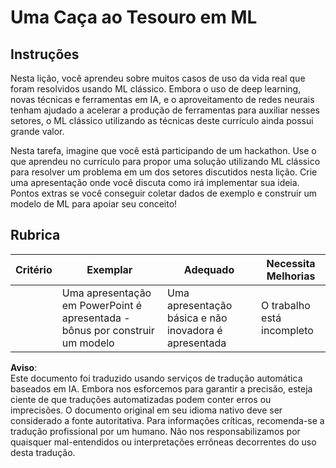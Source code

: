 # Uma Caça ao Tesouro em ML

## Instruções

Nesta lição, você aprendeu sobre muitos casos de uso da vida real que foram resolvidos usando ML clássico. Embora o uso de deep learning, novas técnicas e ferramentas em IA, e o aproveitamento de redes neurais tenham ajudado a acelerar a produção de ferramentas para auxiliar nesses setores, o ML clássico utilizando as técnicas deste currículo ainda possui grande valor.

Nesta tarefa, imagine que você está participando de um hackathon. Use o que aprendeu no currículo para propor uma solução utilizando ML clássico para resolver um problema em um dos setores discutidos nesta lição. Crie uma apresentação onde você discuta como irá implementar sua ideia. Pontos extras se você conseguir coletar dados de exemplo e construir um modelo de ML para apoiar seu conceito!

## Rubrica

| Critério | Exemplar                                                           | Adequado                                          | Necessita Melhorias    |
| -------- | ------------------------------------------------------------------ | ------------------------------------------------- | ---------------------- |
|          | Uma apresentação em PowerPoint é apresentada - bônus por construir um modelo | Uma apresentação básica e não inovadora é apresentada | O trabalho está incompleto |

**Aviso**:  
Este documento foi traduzido usando serviços de tradução automática baseados em IA. Embora nos esforcemos para garantir a precisão, esteja ciente de que traduções automatizadas podem conter erros ou imprecisões. O documento original em seu idioma nativo deve ser considerado a fonte autoritativa. Para informações críticas, recomenda-se a tradução profissional por um humano. Não nos responsabilizamos por quaisquer mal-entendidos ou interpretações errôneas decorrentes do uso desta tradução.